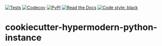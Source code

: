 [![Tests](https://github.com/cjolowicz/cookiecutter-hypermodern-python-instance/workflows/Tests/badge.svg)](https://github.com/cjolowicz/cookiecutter-hypermodern-python-instance/actions?workflow=Tests)
[![Codecov](https://codecov.io/gh/cjolowicz/cookiecutter-hypermodern-python-instance/branch/master/graph/badge.svg)](https://codecov.io/gh/cjolowicz/cookiecutter-hypermodern-python-instance)
[![PyPI](https://img.shields.io/pypi/v/cookiecutter-hypermodern-python-instance.svg)](https://pypi.org/project/cookiecutter-hypermodern-python-instance/)
[![Read the Docs](https://readthedocs.org/projects/cookiecutter-hypermodern-python-instance/badge/)](https://cookiecutter-hypermodern-python-instance.readthedocs.io/)
[![Code style: black](https://img.shields.io/badge/code%20style-black-000000.svg)](https://github.com/psf/black)

# cookiecutter-hypermodern-python-instance
